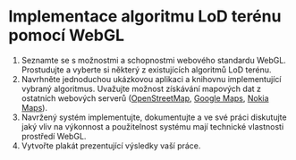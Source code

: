 Implementace algoritmu LoD terénu pomocí WebGL
==============================================
1. Seznamte se s možnostmi a schopnostmi webového standardu WebGL. Prostudujte a vyberte si některý z existujících algoritmů LoD terénu.
2. Navrhněte jednoduchou ukázkovou aplikaci a knihovnu implementující vybraný algoritmus. Uvažujte možnost získávání mapových dat z ostatních webových serverů ([OpenStreetMap](http://openstreetmap.org), [Google Maps](http://maps.google.com), [Nokia Maps](http://maps.nokia.com)).
3. Navržený systém implementujte, dokumentujte a ve své práci diskutujte jaký vliv na výkonnost a použitelnost systému mají technické vlastnosti prostředí WebGL.
4. Vytvořte plakát prezentující výsledky vaší práce.
